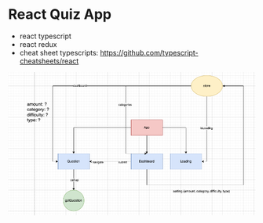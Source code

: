 # React Quiz App
- react typescript
- react redux
- cheat sheet typescripts: https://github.com/typescript-cheatsheets/react

![alt text](./src/assets/redux.png)